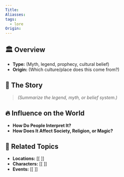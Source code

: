 ```yaml
---
Title: 
Aliasses: 
tags:
  - lore
Origin:
---
```


## 🏛️ Overview
- **Type:** (Myth, legend, prophecy, cultural belief)
- **Origin:** (Which culture/place does this come from?)  

## 📖 The Story
> *(Summarize the legend, myth, or belief system.)*  

## 🔥 Influence on the World
- **How Do People Interpret It?**  
- **How Does It Affect Society, Religion, or Magic?**  

## 🔗 Related Topics
- **Locations:** [[ ]]
- **Characters:** [[ ]]
- **Events:** [[ ]]